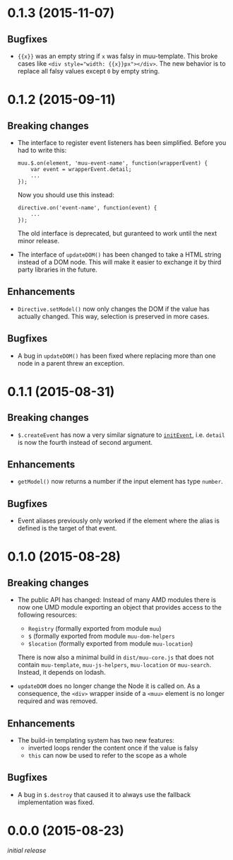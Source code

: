 0.1.3 (2015-11-07)
==================

Bugfixes
--------

-   ``{{x}}`` was an empty string if ``x`` was falsy in muu-template. This
    broke cases like ``<div style="width: {{x}}px"></div>``. The new behavior
    is to replace all falsy values except ``0`` by empty string.


0.1.2 (2015-09-11)
==================

Breaking changes
----------------

-   The interface to register event listeners has been simplified. Before you
    had to write this:

        muu.$.on(element, 'muu-event-name', function(wrapperEvent) {
            var event = wrapperEvent.detail;
            ...
        });

    Now you should use this instead:

        directive.on('event-name', function(event) {
            ...
        });

    The old interface is deprecated, but guranteed to work until the next minor
    release.

-   The interface of `updateDOM()` has been changed to take a HTML string
    instead of a DOM node. This will make it easier to exchange it by third
    party libraries in the future.

Enhancements
------------

-   `Directive.setModel()` now only changes the DOM if the value has actually
    changed. This way, selection is preserved in more cases.

Bugfixes
--------

-   A bug in `updateDOM()` has been fixed where replacing more than one node in a
    parent threw an exception.


0.1.1 (2015-08-31)
==================

Breaking changes
----------------

-   `$.createEvent` has now a very similar signature to
    [`initEvent`](https://developer.mozilla.org/en-US/docs/Web/API/CustomEvent/initCustomEvent),
    i.e. `detail` is now the fourth instead of second argument.

Enhancements
------------

-   `getModel()` now returns a number if the input element has type `number`.

Bugfixes
--------

-   Event aliases previously only worked if the element where the alias is
    defined is the target of that event.


0.1.0 (2015-08-28)
==================

Breaking changes
----------------

-   The public API has changed: Instead of many AMD modules there is now one
    UMD module exporting an object that provides access to the following
    resources:

    -   `Registry` (formally exported from module `muu`)
    -   `$` (formally exported from module `muu-dom-helpers`
    -   `$location` (formally exported from module `muu-location`)

    There is now also a minimal build in `dist/muu-core.js` that does not
    contain   `muu-template`, `muu-js-helpers`, `muu-location` or `muu-search`.
    Instead, it depends on lodash.

-   `updateDOM` does no longer change the Node it is called on. As a
    consequence, the `<div>` wrapper inside of a `<muu>` element is no longer
    required and was removed.

Enhancements
------------

-   The build-in templating system has two new features:
    -   inverted loops render the content once if the value is falsy
    -   `this` can now be used to refer to the scope as a whole

Bugfixes
--------

-   A bug in `$.destroy` that caused it to always use the fallback
    implementation was fixed.


0.0.0 (2015-08-23)
==================

*initial release*
